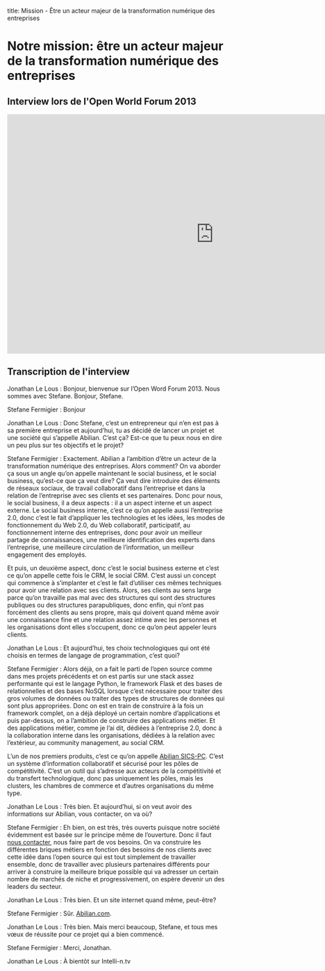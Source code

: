 title: Mission - Être un acteur majeur de la transformation numérique des entreprises

# Notre mission: être un acteur majeur de la transformation numérique des entreprises

## Interview lors de l'Open World Forum 2013

<div>
<iframe
src="http://fast.wistia.net/embed/iframe/u8q7h57hyw?videoFoam=true"
allowtransparency="true" frameborder="0" scrolling="no"
class="wistia_embed" name="wistia_embed" allowfullscreen
mozallowfullscreen webkitallowfullscreen oallowfullscreen
msallowfullscreen width="950" height="551"></iframe>
<script src="//fast.wistia.net/assets/external/iframe-api-v1.js"></script>
</div>

## Transcription de l'interview

Jonathan Le Lous : Bonjour, bienvenue sur l’Open Word Forum 2013. Nous sommes avec Stefane. Bonjour, Stefane.

Stefane Fermigier : Bonjour

Jonathan Le Lous : Donc Stefane, c’est un entrepreneur qui n’en est pas à sa première entreprise et aujourd’hui, tu as décidé de lancer un projet et une société qui s’appelle Abilian. C’est ça? Est-ce que tu peux nous en dire un peu plus sur tes objectifs et le projet?

Stefane Fermigier : Exactement. Abilian a l’ambition d’être un acteur de la transformation numérique des entreprises. Alors comment? On va aborder ça sous un angle qu’on appelle maintenant le social business, et le social business, qu’est-ce que ça veut dire? Ça veut dire introduire des éléments de réseaux sociaux, de travail collaboratif dans l’entreprise et dans la relation de l’entreprise avec ses clients et ses partenaires. Donc pour nous, le social business, il a deux aspects : il a un aspect interne et un aspect externe. Le social business interne, c’est ce qu’on appelle aussi l’entreprise 2.0, donc c’est le fait d’appliquer les technologies et les idées, les modes de fonctionnement du Web 2.0, du Web collaboratif, participatif, au fonctionnement interne des entreprises, donc pour avoir un meilleur partage de connaissances, une meilleure identification des experts dans l’entreprise, une meilleure circulation de l’information, un meilleur engagement des employés.

Et puis, un deuxième aspect, donc c’est le social business externe et c’est ce qu’on appelle cette fois le CRM, le social CRM. C’est aussi un concept qui commence à s’implanter et c’est le fait d’utiliser ces mêmes techniques pour avoir une relation avec ses clients. Alors, ses clients au sens large parce qu’on travaille pas mal avec des structures qui sont des structures publiques ou des structures parapubliques, donc enfin, qui n’ont pas forcément des clients au sens propre, mais qui doivent quand même avoir une connaissance fine et une relation assez intime avec les personnes et les organisations dont elles s’occupent, donc ce qu’on peut appeler leurs clients.

Jonathan Le Lous : Et aujourd’hui, tes choix technologiques qui ont été choisis en termes de langage de programmation, c’est quoi?

Stefane Fermigier : Alors déjà, on a fait le parti de l’open source comme dans mes projets précédents et on est partis sur une stack assez performante qui est le langage Python, le framework Flask et des bases de relationnelles et des bases NoSQL lorsque c’est nécessaire pour traiter des gros volumes de données ou traiter des types de structures de données qui sont plus appropriées. Donc on est en train de construire à la fois un framework complet, on a déjà déployé un certain nombre d’applications et puis par-dessus, on a l’ambition de construire des applications métier. Et des applications métier, comme je l’ai dit, dédiées à l’entreprise 2.0, donc à la collaboration interne dans les organisations, dédiées à la relation avec l’extérieur, au community management, au social CRM.

L’un de nos premiers produits, c’est ce qu’on appelle [Abilian SICS-PC](/fr/solutions/sics-pc/). C’est un système d’information collaboratif et sécurisé pour les pôles de compétitivité. C’est un outil qui s’adresse aux acteurs de la compétitivité et du transfert technologique, donc pas uniquement les pôles, mais les clusters, les chambres de commerce et d’autres organisations du même type.

Jonathan Le Lous : Très bien. Et aujourd’hui, si on veut avoir des informations sur Abilian, vous contacter, on va où?

Stefane Fermigier : Eh bien, on est très, très ouverts puisque notre société évidemment est basée sur le principe même de l’ouverture. Donc il faut [nous contacter](/fr/a-propos/contact/), nous faire part de vos besoins. On va construire les différentes briques métiers en fonction des besoins de nos clients avec cette idée dans l’open source qui est tout simplement de travailler ensemble, donc de travailler avec plusieurs partenaires différents pour arriver à construire la meilleure brique possible qui va adresser un certain nombre de marchés de niche et progressivement, on espère devenir un des leaders du secteur.

Jonathan Le Lous : Très bien. Et un site internet quand même, peut-être?

Stefane Fermigier : Sûr. [Abilian.com](http://www.abilian.com/).

Jonathan Le Lous : Très bien. Mais merci beaucoup, Stefane, et tous mes vœux de réussite pour ce projet qui a bien commencé.

Stefane Fermigier : Merci, Jonathan.

Jonathan Le Lous : À bientôt sur Intelli-n.tv